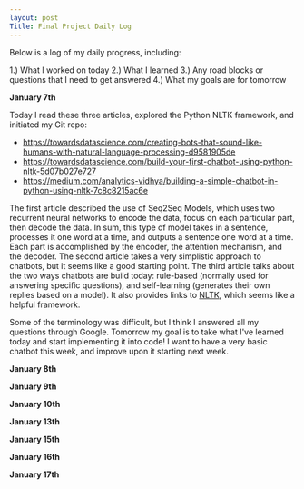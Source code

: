 ```yaml
---
layout: post
Title: Final Project Daily Log
---
```


Below is a log of my daily progress, including:

1.) What I worked on today
2.) What I learned
3.) Any road blocks or questions that I need to get answered
4.) What my goals are for tomorrow

**January 7th**

Today I read these three articles, explored the Python NLTK framework, and initiated my Git repo:
- <https://towardsdatascience.com/creating-bots-that-sound-like-humans-with-natural-language-processing-d9581905de>
- <https://towardsdatascience.com/build-your-first-chatbot-using-python-nltk-5d07b027e727>
- <https://medium.com/analytics-vidhya/building-a-simple-chatbot-in-python-using-nltk-7c8c8215ac6e>

The first article described the use of Seq2Seq Models, which uses two recurrent neural networks to encode the data, focus on each particular part, then decode the data. In sum, this type of model takes in a sentence, processes it one word at a time, and outputs a sentence one word at a time. Each part is accomplished by the encoder, the attention mechanism, and the decoder.
The second article takes a very simplistic approach to chatbots, but it seems like a good starting point.
The third article talks about the two ways chatbots are build today: rule-based (normally used for answering specific questions), and self-learning (generates their own replies based on a model). It also provides links to [NLTK](https://www.nltk.org/), which seems like a helpful framework.

Some of the terminology was difficult, but I think I answered all my questions through Google. Tomorrow my goal is to take what I've learned today and start implementing it into code! I want to have a very basic chatbot this week, and improve upon it starting next week.

**January 8th**



**January 9th**

**January 10th**

**January 13th**

**January 15th**

**January 16th**

**January 17th**
